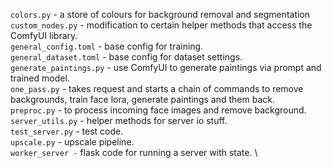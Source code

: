 `colors.py` - a store of colours for background removal and segmentation \
`custom_nodes.py` - modification to certain helper methods that access the ComfyUI library. \
`general_config.toml` - base config for training. \
`general_dataset.toml` - base config for dataset settings. \
`generate_paintings.py` - use ComfyUI to generate paintings via prompt and trained model. \
`one_pass.py` - takes request and starts a chain of commands to remove backgrounds, train face lora, generate paintings and them back. \
`preproc.py` - to process incoming face images and remove background. \
`server_utils.py` - helper methods for server io stuff. \
`test_server.py` - test code. \
`upscale.py` - upscale pipeline. \
`worker_server -` flask code for running a server with state. \
